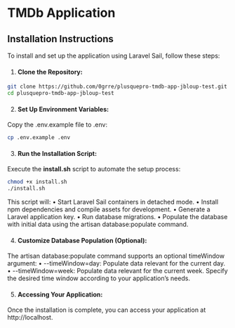 # TMDb Application 

## Installation Instructions

To install and set up the application using Laravel Sail, follow these steps:

1.	#### Clone the Repository:

```bash
git clone https://github.com/0grre/plusquepro-tmdb-app-jbloup-test.git
cd plusquepro-tmdb-app-jbloup-test
```
2.	#### Set Up Environment Variables:
Copy the .env.example file to .env:

```bash
cp .env.example .env
```

3.	#### Run the Installation Script:
Execute the **install.sh** script to automate the setup process:

```bash
chmod +x install.sh
./install.sh
```

This script will:
•	Start Laravel Sail containers in detached mode.
•	Install npm dependencies and compile assets for development.
•	Generate a Laravel application key.
•	Run database migrations.
•	Populate the database with initial data using the artisan database:populate command.

	
4.	#### Customize Database Population (Optional):

The artisan database:populate command supports an optional timeWindow argument:
•	--timeWindow=day: Populate data relevant for the current day.
•	--timeWindow=week: Populate data relevant for the current week.
Specify the desired time window according to your application’s needs.

5.	#### Accessing Your Application:
Once the installation is complete, you can access your application at http://localhost.

